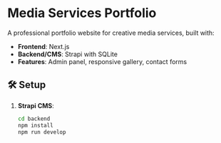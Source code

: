 # Media Services Portfolio

A professional portfolio website for creative media services, built with:

- **Frontend**: Next.js
- **Backend/CMS**: Strapi with SQLite
- **Features**: Admin panel, responsive gallery, contact forms

## 🛠️ Setup

1. **Strapi CMS**:
   ```bash
   cd backend
   npm install
   npm run develop
   ```
